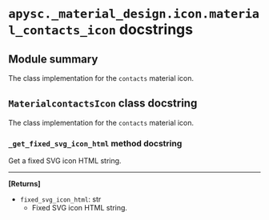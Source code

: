 # `apysc._material_design.icon.material_contacts_icon` docstrings

## Module summary

The class implementation for the `contacts` material icon.

## `MaterialcontactsIcon` class docstring

The class implementation for the `contacts` material icon.

### `_get_fixed_svg_icon_html` method docstring

Get a fixed SVG icon HTML string.<hr>

**[Returns]**

- `fixed_svg_icon_html`: str
  - Fixed SVG icon HTML string.